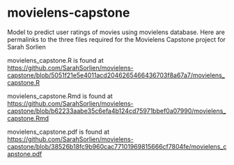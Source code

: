 # movielens-capstone
Model to predict user ratings of movies using movielens database.
Here are permalinks to the three files required for the Movielens Capstone project
for Sarah Sorlien

movielens_capstone.R  is found at 
  https://github.com/SarahSorlien/movielens-capstone/blob/5051f21e5e4011acd2046265466436703f8a67a7/movielens_capstone.R

movielens_capstone.Rmd is found at
  https://github.com/SarahSorlien/movielens-capstone/blob/b62233aabe35c6efa4b124cd75971bbef0a07990/movielens_capstone.Rmd

movielens_capstone.pdf is found at
  https://github.com/SarahSorlien/movielens-capstone/blob/38526b18fc9b960cac77101969815666cf7804fe/movielens_capstone.pdf
  
